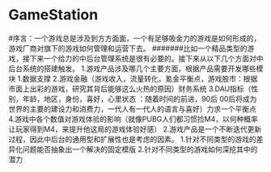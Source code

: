 # GameStation
#序言：一个游戏总是涉及到方方面面，一个有足够吸金力的游戏是如何形成的，游戏厂商对旗下的游戏如何管理和运营下去。
#######比如一个精品类型的游戏，接下来一个给力的中后台管理系统是很有必要的。接下来从以下几个方面对中后台系统的搭建触发。
1.游戏产品涉及哪几个主要方面，根据产品需要开发哪些模块
   1.数据支撑
   2.游戏金融（游戏收入，流量转化，氪金平衡点，游戏股市：根据市面上出彩的游戏，研究其背后能够这么火热的原因）财务系统
   3.DAU指标（性别，年龄，地区，身份，喜好，心里状态 ：随着时间的前进，90后 00后将成为世界的主要的建设力和消费力，一代人有一代人的语言与喜好）力求一个平衡点
   4.游戏中各个数值对游戏体验的影响（就像PUBG人们都习惯捡M4，以何种概率让玩家得到M4，来提升他这局的游戏体验好感）
2.游戏产品是一个不断迭代更新过程，因此中后台的通用型和扩展性也是考虑的因素。
   1.针对不同类型的游戏的差异化问题能否抽象出一个解决的固定模版
   2.针对不同类型的游戏如何深挖其中的潜力

